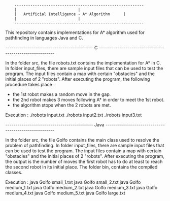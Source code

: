 


		---------------------------------------------------------
		|						 	|
		|	Artificial Intelligence - A* Algorithm 		|
		|							|
		---------------------------------------------------------


This repository contains implementations for A* algorithm used for pathfinding in languages Java and C.


------------------------------------------- C --------------------------------------------------------

In the folder src, the file robots.txt contains the implementation for A* in C.
In folder input_files, there are sample input files that can be used to test the program.
The input files contain a map with certain "obstacles" and the initial places of 2 "robots".
After executing the program, the following procedure takes place :
- the 1st robot makes a random move in the gap.
- the 2nd robot makes 3 moves following A* in order to meet the 1st robot.
- the algorithm stops when the 2 robots are met.

Execution :
./robots	input.txt
./robots 	input2.txt
./robots	input3.txt




------------------------------------------- Java -----------------------------------------------------

In the folder src, the file Golfo contains the main class used to resolve the problem of pathfinding.
In folder input_files, there are sample input files that can be used to test the program.
The input files contain a map with certain "obstacles" and the initial places of 2 "robots".
After executing the program, the output is the number of moves the first robot has to do at least
to reach the second robot in its initial place.
The folder bin, contains the compiled classes.

Execution :
java Golfo small_1.txt
java Golfo small_2.txt
java Golfo medium_1.txt
java Golfo medium_2.txt
java Golfo medium_3.txt
java Golfo medium_4.txt
java Golfo medium_5.txt
java Golfo large.txt
